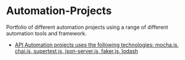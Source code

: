# Automation-Projects
Portfolio of different automation projects using a range of different automation tools and framework.

* [API Automation projects uses the following technologies: mocha.js, chai.js, supertest.js, json-server.js, faker.js, lodash](https://github.com/Chuckos/Automation-Projects/tree/master/API-Automation)
